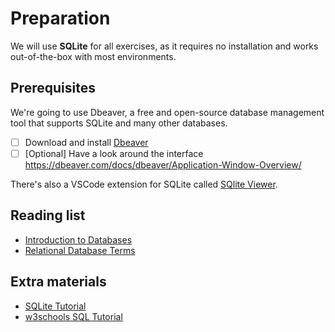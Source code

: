 # Preparation

We will use **SQLite** for all exercises, as it requires no installation and works out-of-the-box with most environments.

## Prerequisites

We're going to use Dbeaver, a free and open-source database management tool that supports SQLite and many other databases.

- [ ] Download and install [Dbeaver](https://dbeaver.io/download/)
- [ ] [Optional] Have a look around the interface https://dbeaver.com/docs/dbeaver/Application-Window-Overview/

There's also a VSCode extension for SQLite called [SQlite Viewer](https://marketplace.visualstudio.com/items?itemName=qwtel.sqlite-viewer).

## Reading list

- [Introduction to Databases](https://mariadb.com/docs/general-resources/database-theory/introduction-to-relational-databases)
- [Relational Database Terms](https://mariadb.com/docs/general-resources/database-theory/relational-databases-basic-terms)

## Extra materials

- [SQLite Tutorial](https://www.sqlitetutorial.net/)
- [w3schools SQL Tutorial](https://www.w3schools.com/sql/)
